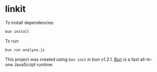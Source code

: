 # linkit

To install dependencies:

```bash
bun install
```

To run:

```bash
bun run analyze.js
```

This project was created using `bun init` in bun v1.2.1. [Bun](https://bun.sh) is a fast all-in-one JavaScript runtime.

